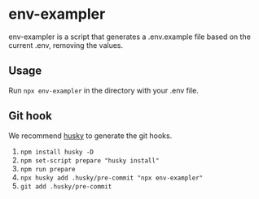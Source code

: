 # env-exampler

env-exampler is a script that generates a .env.example file based on the current .env, removing the values.

## Usage

Run `npx env-exampler` in the directory with your .env file.

## Git hook

We recommend [husky](https://github.com/typicode/husky) to generate the git hooks.

1. `npm install husky -D`
2. `npm set-script prepare "husky install"`
3. `npm run prepare`
4. `npx husky add .husky/pre-commit "npx env-exampler"`
5. `git add .husky/pre-commit`
